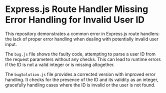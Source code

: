 # Express.js Route Handler Missing Error Handling for Invalid User ID

This repository demonstrates a common error in Express.js route handlers: the lack of proper error handling when dealing with potentially invalid user input.

The `bug.js` file shows the faulty code, attempting to parse a user ID from the request parameters without any checks.  This can lead to runtime errors if the ID is not a valid integer or is missing altogether.

The `bugSolution.js` file provides a corrected version with improved error handling.  It checks for the presence of the ID and its validity as an integer, gracefully handling cases where the ID is invalid or the user is not found.